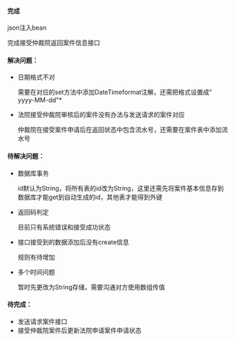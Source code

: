 #### 完成

json注入bean

完成接受仲裁院返回案件信息接口

#### 解决问题：

* 日期格式不对

  需要在对应的set方法中添加DateTimeformat注解，还需把格式设置成"	yyyy-MM-dd"*

* 法院接受仲裁院审核后的案件没有办法与发送请求的案件对应

  仲裁院在接受案件申请后在返回状态中包含流水号，还需要在案件表中添加流水号

#### 待解决问题：

* 数据库事务

  id默认为String，将所有表的id改为String，这里还需先将案件基本信息存到数据库才能get到自动生成的id，其他表才能得到外键

* 返回码判定

  目前只有系统错误和接受成功状态

* 接口接受到的数据添加后没有create信息

  规则有待增加

* 多个时间问题

  暂时先更改为String存储，需要沟通对方使用数组传值

#### 待完成：

* 发送请求案件接口
* 接受仲裁院案件后更新法院申请案件申请状态